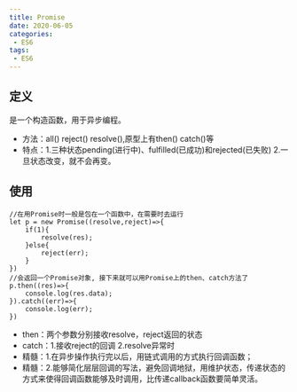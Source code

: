 ```yaml
---
title: Promise
date: 2020-06-05
categories:
 - ES6
tags:
 - ES6
---
```


## 定义
是一个构造函数，用于异步编程。
- 方法：all()  reject()  resolve(),原型上有then() catch()等
- 特点：1.三种状态pending(进行中)、fulfilled(已成功)和rejected(已失败)
        2.一旦状态改变，就不会再变。
        
## 使用

````
//在用Promise时一般是包在一个函数中，在需要时去运行
let p = new Promise((resolve,reject)=>{
    if(1){
        resolve(res);
    }else{
        reject(err);
    }
})
//会返回一个Promise对象, 接下来就可以用Promise上的then、catch方法了
p.then((res)=>{
    console.log(res.data);
}).catch((err)=>{
    console.log(err);
})
````
- then：两个参数分别接收resolve，reject返回的状态
- catch：1.接收reject的回调  2.resolve异常时
- 精髓：1.在异步操作执行完以后，用链式调用的方式执行回调函数；
- 精髓：2.能够简化层层回调的写法，避免回调地狱，用维护状态，传递状态的方式来使得回调函数能够及时调用，比传递callback函数要简单灵活。
